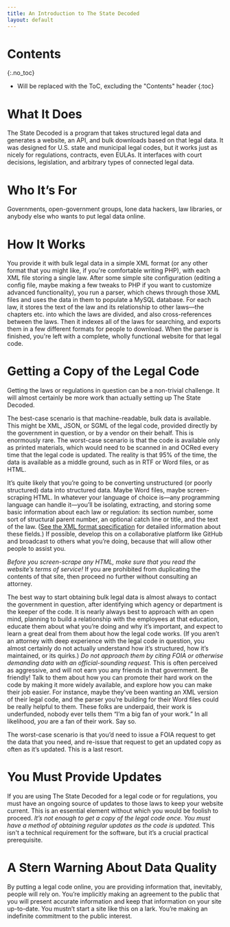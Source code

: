 ```yaml
---
title: An Introduction to The State Decoded
layout: default
---
```


# Contents
{:.no_toc}

* Will be replaced with the ToC, excluding the "Contents" header
{:toc}

# What It Does

The State Decoded is a program that takes structured legal data and generates a website, an API, and bulk downloads based on that legal data. It was designed for U.S. state and municipal legal codes, but it works just as nicely for regulations, contracts, even EULAs. It interfaces with court decisions, legislation, and arbitrary types of connected legal data.

# Who It’s For

Governments, open-government groups, lone data hackers, law libraries, or anybody else who wants to put legal data online.

# How It Works
You provide it with bulk legal data in a simple XML format (or any other format that you might like, if you're comfortable writing PHP), with each XML file storing a single law. After some simple site configuration (editing a config file, maybe making a few tweaks to PHP if you want to customize advanced functionality), you run a parser, which chews through those XML files and uses the data in them to populate a MySQL database. For each law, it stores the text of the law and its relationship to other laws—the chapters etc. into which the laws are divided, and also cross-references between the laws. Then it indexes all of the laws for searching, and exports them in a few different formats for people to download. When the parser is finished, you're left with a complete, wholly functional website for that legal code.

# Getting a Copy of the Legal Code

Getting the laws or regulations in question can be a non-trivial challenge. It will almost certainly be more work than actually setting up The State Decoded.

The best-case scenario is that machine-readable, bulk data is available. This might be XML, JSON, or SGML of the legal code, provided directly by the government in question, or by a vendor on their behalf. This is enormously rare. The worst-case scenario is that the code is available only as printed materials, which would need to be scanned in and OCRed every time that the legal code is updated. The reality is that 95% of the time, the data is available as a middle ground, such as in RTF or Word files, or as HTML.

It’s quite likely that you’re going to be converting unstructured (or poorly structured) data into structured data. Maybe Word files, maybe screen-scraping HTML. In whatever your language of choice is—any programming language can handle it—you’ll be isolating, extracting, and storing some basic information about each law or regulation: its section number, some sort of structural parent number, an optional catch line or title, and the text of the law. ([See the XML format specification](xml-format.html) for detailed information about these fields.) If possible, develop this on a collaborative platform like GitHub and broadcast to others what you’re doing, because that will allow other people to assist you.

*Before you screen-scrape any HTML, make sure that you read the website’s terms of service!* If you are prohibited from duplicating the contents of that site, then proceed no further without consulting an attorney.

The best way to start obtaining bulk legal data is almost always to contact the government in question, after identifying which agency or department is the keeper of the code. It is nearly always best to approach with an open mind, planning to build a relationship with the employees at that education, educate them about what you’re doing and why it’s important, and expect to learn a great deal from them about how the legal code works. (If you aren’t an attorney with deep experience with the legal code in question, you almost certainly do not actually understand how it’s structured, how it’s maintained, or its quirks.) *Do not approach them by citing FOIA or otherwise demanding data with an official-sounding request.* This is often perceived as aggressive, and will not earn you any friends in that government. Be friendly! Talk to them about how you can promote their hard work on the code by making it more widely available, and explore how you can make their job easier. For instance, maybe they’ve been wanting an XML version of their legal code, and the parser you’re building for their Word files could be really helpful to them. These folks are underpaid, their work is underfunded, nobody ever tells them “I’m a big fan of your work.” In all likelihood, *you* are a fan of their work. Say so.

The worst-case scenario is that you’d need to issue a FOIA request to get the data that you need, and re-issue that request to get an updated copy as often as it’s updated. This is a last resort.

# You Must Provide Updates

If you are using The State Decoded for a legal code or for regulations, you must have an ongoing source of updates to those laws to keep your website current. This is an essential element without which you would be foolish to proceed. *It’s not enough to get a copy of the legal code once. You must have a method of obtaining regular updates as the code is updated.* This isn't a technical requirement for the software, but it’s a crucial practical prerequisite.

# A Stern Warning About Data Quality

By putting a legal code online, you are providing information that, inevitably, people will rely on. You’re implicitly making an agreement to the public that you will present accurate information and keep that information on your site up-to-date. You mustn’t start a site like this on a lark. You’re making an indefinite commitment to the public interest.
